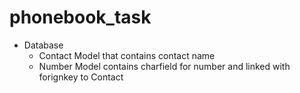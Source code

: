 # phonebook_task

- Database
  - Contact Model that contains contact name
  - Number Model contains charfield for number and linked with forignkey to Contact
